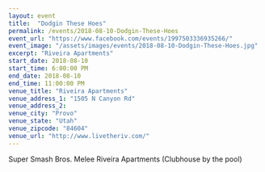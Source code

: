 ```yaml
---
layout: event
title:  "Dodgin These Hoes"
permalink: /events/2018-08-10-Dodgin-These-Hoes
event_url: "https://www.facebook.com/events/1997503336935266/"
event_image: "/assets/images/events/2018-08-10-Dodgin-These-Hoes.jpg"
excerpt: "Riveira Apartments"
start_date: 2018-08-10
start_time: 6:00:00 PM
end_date: 2018-08-10
end_time: 11:00:00 PM
venue_title: "Riveira Apartments"
venue_address_1: "1505 N Canyon Rd"
venue_address_2:
venue_city: "Provo"
venue_state: "Utah"
venue_zipcode: "84604"
venue_url: "http://www.livetheriv.com/"
---
```


Super Smash Bros. Melee
Riveira Apartments (Clubhouse by the pool)